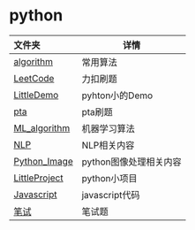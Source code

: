 # python

| 文件夹                                  | 详情                   |
| :-------------------------------------- | ---------------------- |
| [algorithm](algorithm)                  | 常用算法               |
| [LeetCode](LeetCode)                    | 力扣刷题               |
| [LittleDemo](LittleDemo)                | pyhton小的Demo         |
| [pta](pta)                              | pta刷题                |
| [ML_algorithm](ML_algorithm)            | 机器学习算法           |
| [NLP](https://github.com/baowj-678/NLP) | NLP相关内容            |
| [Python_Image](Python_Image)            | python图像处理相关内容 |
| [LittleProject](LittleProject)          | python小项目           |
| [Javascript](Javascript)                | javascript代码         |
| [笔试](笔试)                            | 笔试题                 |

